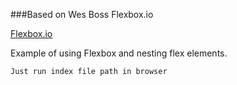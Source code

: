 ###Based on Wes Boss Flexbox.io

[Flexbox.io](https://flexbox.io/)

Example of using Flexbox and nesting flex elements.

`Just run index file path in browser`
